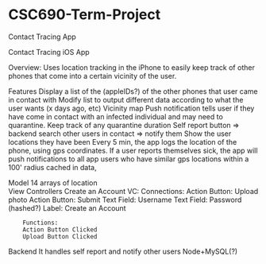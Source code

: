 # CSC690-Term-Project
Contact Tracing App

Contact Tracing iOS App

Overview: Uses location tracking in the iPhone to easily keep track of other phones that come     into a certain vicinity of the user. 

Features
Display a list of the (appleIDs?) of the other phones that user came in contact with
Modify list to output different data according to what the user wants (x days ago, etc)
Vicinity map 
Push notification tells user if they have come in contact with an infected individual and may need to quarantine. 
Keep track of any quarantine duration
Self report button => backend search other users in contact => notify them
Show the user locations they have been
Every 5 min, the app logs the location of the phone, using gps coordinates.
If a user reports themselves sick, the app will push notifications to all app users who have similar gps locations within a 100' radius cached in data, 
	
Model
	14 arrays of location	
View Controllers
	Create an Account VC:
		Connections:
		Action Button: Upload photo
		Action Button: Submit
		Text Field: Username
		Text Field: Password (hashed?)
		Label: Create an Account
		
		Functions:
		Action Button Clicked
		Upload Button Clicked
		
Backend 
	It handles self report and notify other users
	Node+MySQL(?)
